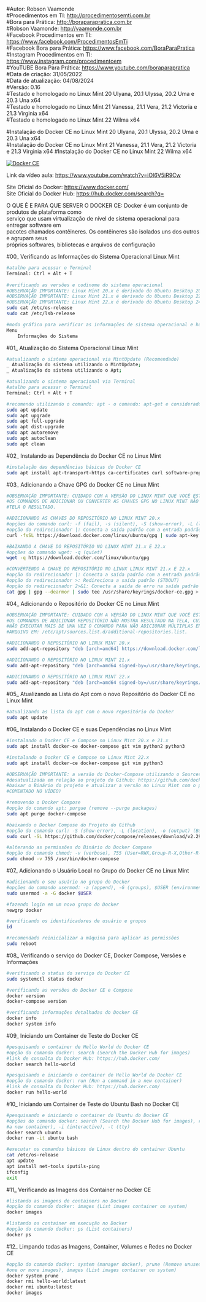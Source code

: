 #Autor: Robson Vaamonde<br>
#Procedimentos em TI: http://procedimentosemti.com.br<br>
#Bora para Prática: http://boraparapratica.com.br<br>
#Robson Vaamonde: http://vaamonde.com.br<br>
#Facebook Procedimentos em TI: https://www.facebook.com/ProcedimentosEmTi<br>
#Facebook Bora para Prática: https://www.facebook.com/BoraParaPratica<br>
#Instagram Procedimentos em TI: https://www.instagram.com/procedimentoem<br>
#YouTUBE Bora Para Prática: https://www.youtube.com/boraparapratica<br>
#Data de criação: 31/05/2022<br>
#Data de atualização: 04/08/2024<br>
#Versão: 0.16<br>
#Testado e homologado no Linux Mint 20 Ulyana, 20.1 Ulyssa, 20.2 Uma e 20.3 Una x64<br>
#Testado e homologado no Linux Mint 21 Vanessa, 21.1 Vera, 21.2 Victoria e 21.3 Virginia x64<br>
#Testado e homologado no Linux Mint 22 Wilma x64<br>

#Instalação do Docker CE no Linux Mint 20 Ulyana, 20.1 Ulyssa, 20.2 Uma e 20.3 Una x64<br>
#Instalação do Docker CE no Linux Mint 21 Vanessa, 21.1 Vera, 21.2 Victoria e 21.3 Virginia x64
#Instalação do Docker CE no Linux Mint 22 Wilma x64<br>

[![Docker CE](http://img.youtube.com/vi/iOI6V5iR9Cw/0.jpg)](https://www.youtube.com/watch?v=iOI6V5iR9Cw "Docker CE")

Link da vídeo aula: https://www.youtube.com/watch?v=iOI6V5iR9Cw

Site Oficial do Docker: https://www.docker.com/<br>
Site Oficial do Docker Hub: https://hub.docker.com/search?q=

O QUE É E PARA QUE SERVER O DOCKER CE: Docker é um conjunto de produtos de plataforma como<br>
serviço que usam virtualização de nível de sistema operacional para entregar software em<br>
pacotes chamados contêineres. Os contêineres são isolados uns dos outros e agrupam seus<br>
próprios softwares, bibliotecas e arquivos de configuração

#00_ Verificando as Informações do Sistema Operacional Linux Mint<br>
```bash
#atalho para acessar o Terminal
Terminal: Ctrl + Alt + T
	
#verificando as versões e codinome do sistema operacional
#OBSERVAÇÃO IMPORTANTE: Linux Mint 20.x é derivado do Ubuntu Desktop 20.04.x Focal Fossa
#OBSERVAÇÃO IMPORTANTE: Linux Mint 21.x é derivado do Ubuntu Desktop 22.04.x Jammy Jellyfish
#OBSERVAÇÃO IMPORTANTE: Linux Mint 22.x é derivado do Ubuntu Desktop 24.04.x Noble Numbat
sudo cat /etc/os-release
sudo cat /etc/lsb-release

#modo gráfico para verificar as informações de sistema operacional e hardware
Menu
	Informações do Sistema
```

#01_ Atualização do Sistema Operacional Linux Mint<br>
```bash
#atualizando o sistema operacional via MintUpdate (Recomendado)
_ Atualização do sistema utilizando o MintUpdate;
_ Atualização do sistema utilizando o Apt;

#atualizando o sistema operacional via Terminal
#atalho para acessar o Terminal
Terminal: Ctrl + Alt + T

#recomendo utilizando o comando: apt - o comando: apt-get e considerado obsoleto
sudo apt update
sudo apt upgrade
sudo apt full-upgrade
sudo apt dist-upgrade
sudo apt autoremove
sudo apt autoclean
sudo apt clean
```

#02_ Instalando as Dependência do Docker CE no Linux Mint<br>
```bash
#instalação das dependências básicas do Docker CE
sudo apt install apt-transport-https ca-certificates curl software-properties-common gnupg-agent
```

#03_ Adicionando a Chave GPG do Docker CE no Linux Mint<br>
```bash
#OBSERVAÇÃO IMPORTANTE: CUIDADO COM A VERSÃO DO LINUX MINT QUE VOCÊ ESTÁ USANDO,
#OS COMANDOS DE ADICIONAR OU CONVERTER AS CHAVES GPG NO LINUX MINT NÃO MOSTRA NA
#TELA O RESULTADO.

#ADICIONANDO AS CHAVES DO REPOSITÓRIO NO LINUX MINT 20.x
#opções do comando curl: -f (fail), -s (silent), -S (show-error), -L (location)
#opção do redirecionador |: Conecta a saída padrão com a entrada padrão de outro comando
curl -fsSL https://download.docker.com/linux/ubuntu/gpg | sudo apt-key add -

#BAIXANDO A CHAVE DO REPOSITÓRIO NO LINUX MINT 21.x E 22.x
#opções do comando wget: -q (quiet)
wget -q https://download.docker.com/linux/ubuntu/gpg 

#CONVERTENDO A CHAVE DO REPOSITÓRIO NO LINUX LINUX MINT 21.x E 22.x
#opção do redirecionador |: Conecta a saída padrão com a entrada padrão de outro comando
#opção do redirecionador >: Redireciona a saída padrão (STDOUT)
#opção do redirecionador 2>&1: Conecta a saída de erro na saída padrão
cat gpg | gpg --dearmor | sudo tee /usr/share/keyrings/docker-ce.gpg > /dev/null 2>&1
```

#04_ Adicionando o Repositório do Docker CE no Linux Mint<br>
```bash
#OBSERVAÇÃO IMPORTANTE: CUIDADO COM A VERSÃO DO LINUX MINT QUE VOCÊ ESTÁ USANDO,
#OS COMANDOS DE ADICIONAR REPOSITÓRIO NÃO MOSTRA RESULTADO NA TELA, CUIDADO PARA
#NÃO EXECUTAR MAIS DE UMA VEZ O COMANDO PARA NÃO ADICIONAR MÚLTIPLAS ENTRADAS NO
#ARQUIVO EM: /etc/apt/sources.list.d/additional-repositories.list.

#ADICIONANDO O REPOSITÓRIO NO LINUX MINT 20.x
sudo add-apt-repository "deb [arch=amd64] https://download.docker.com/linux/ubuntu focal stable"

#ADICIONANDO O REPOSITÓRIO NO LINUX MINT 21.x
sudo add-apt-repository "deb [arch=amd64 signed-by=/usr/share/keyrings/docker-ce.gpg] https://download.docker.com/linux/ubuntu jammy stable"

#ADICIONANDO O REPOSITÓRIO NO LINUX MINT 22.x
sudo add-apt-repository "deb [arch=amd64 signed-by=/usr/share/keyrings/docker-ce.gpg] https://download.docker.com/linux/ubuntu noble stable"
```

#05_ Atualizando as Lista do Apt com o novo Repositório do Docker CE no Linux Mint<br>
```bash
#atualizando as lista do apt com o novo repositório do Docker
sudo apt update
```

#06_ Instalando o Docker CE e suas Dependências no Linux Mint<br>
```bash
#instalando o Docker CE e Compose no Linux Mint 20.x e 21.x
sudo apt install docker-ce docker-compose git vim python2 python3

#instalando o Docker CE e Compose no Linux Mint 22.x
sudo apt install docker-ce docker-compose git vim python3

#OBSERVAÇÃO IMPORTANTE: a versão do Docker-Compose utilizando o Sources List do Docker-CE está
#desatualizada em relação ao projeto do Github: https://github.com/docker/compose, é recomendado
#baixar o Binário do projeto e atualizar a versão no Linux Mint com o procedimento abaixo (NÃO
#COMENTADO NO VÍDEO)

#removendo o Docker Compose
#opção do comando apt: purgue (remove --purge packages)
sudo apt purge docker-compose

#baixando o Docker Compose do Projeto do Github
#opção do comando curl: -S (show-error), -L (location), -o (output) (Build 2.29.x 04/08/2024)
sudo curl -SL https://github.com/docker/compose/releases/download/v2.29.1/docker-compose-linux-x86_64-o /usr/bin/docker-compose

#alterando as permissões do Binário do Docker Compose	
#opção do comando chmod: -v (verbose), 755 (User=RWX,Group-R-X,Other-R-X)
sudo chmod -v 755 /usr/bin/docker-compose
```

#07_ Adicionando o Usuário Local no Grupo do Docker CE no Linux Mint<br>
```bash
#adicionando o seu usuário no grupo do Docker
#opções do comando usermod: -a (append), -G (groups), $USER (environment variable)
sudo usermod -a -G docker $USER

#fazendo login em um novo grupo do Docker
newgrp docker

#verificando os identificadores de usuário e grupos
id

#recomendado reinicializar a máquina para aplicar as permissões
sudo reboot
```

#08_ Verificando o serviço do Docker CE, Docker Compose, Versões e Informações<br>
```bash
#verificando o status do serviço do Docker CE
sudo systemctl status docker

#verificando as versões do Docker CE e Compose
docker version
docker-compose version

#verificando informações detalhadas do Docker CE
docker info
docker system info
```

#09_ Iniciando um Container de Teste do Docker CE<br>
```bash
#pesquisando o container de Hello World do Docker CE
#opção do comando docker: search (Search the Docker Hub for images)
#link de consulta do Docker Hub: https://hub.docker.com/
docker search hello-world

#pesquisando e iniciando o container de Hello World do Docker CE
#opção do comando docker: run (Run a command in a new container)
#link de consulta do Docker Hub: https://hub.docker.com/
docker run hello-world
```

#10_ Iniciando um Container de Teste do Ubuntu Bash no Docker CE<br>
```bash
#pesquisando e iniciando o container do Ubuntu do Docker CE
#opções do comando docker: search (Search the Docker Hub for images), run (Run a command in 
#a new container), -i (interactive), -t (tty)
docker search ubuntu
docker run -it ubuntu bash

#executar os comandos básicos de Linux dentro do container Ubuntu
cat /etc/os-release
apt update
apt install net-tools iputils-ping
ifconfig
exit
```

#11_ Verificando as Imagens dos Container no Docker CE<br>
```bash
#listando as imagens de containers no Docker
#opção do comando docker: images (List images container on system)
docker images

#listando os container em execução no Docker
#opção do comando docker: ps (List containers)
docker ps
```

#12_ Limpando todas as Imagens, Container, Volumes e Redes no Docker CE<br>
```bash
#opção do comando docker: system (manager docker), prune (Remove unused data), rmi (Remove 
#one or more images), images (List images container on system)
docker system prune
docker rmi hello-world:latest
docker rmi ubuntu:latest
docker images
```